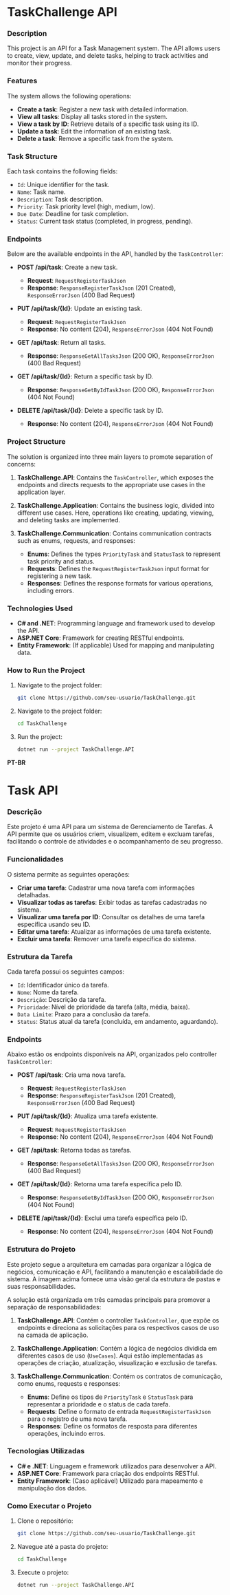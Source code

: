 # TaskChallenge API

### Description

This project is an API for a Task Management system. The API allows users to create, view, update, and delete tasks, helping to track activities and monitor their progress.

### Features

The system allows the following operations:

- **Create a task**: Register a new task with detailed information.
- **View all tasks**: Display all tasks stored in the system.
- **View a task by ID**: Retrieve details of a specific task using its ID.
- **Update a task**: Edit the information of an existing task.
- **Delete a task**: Remove a specific task from the system.

### Task Structure

Each task contains the following fields:

- `Id`: Unique identifier for the task.
- `Name`: Task name.
- `Description`: Task description.
- `Priority`: Task priority level (high, medium, low).
- `Due Date`: Deadline for task completion.
- `Status`: Current task status (completed, in progress, pending).

### Endpoints

Below are the available endpoints in the API, handled by the `TaskController`:

- **POST /api/task**: Create a new task.
  - **Request**: `RequestRegisterTaskJson`
  - **Response**: `ResponseRegisterTaskJson` (201 Created), `ResponseErrorJson` (400 Bad Request)

- **PUT /api/task/{Id}**: Update an existing task.
  - **Request**: `RequestRegisterTaskJson`
  - **Response**: No content (204), `ResponseErrorJson` (404 Not Found)

- **GET /api/task**: Return all tasks.
  - **Response**: `ResponseGetAllTasksJson` (200 OK), `ResponseErrorJson` (400 Bad Request)

- **GET /api/task/{Id}**: Return a specific task by ID.
  - **Response**: `ResponseGetByIdTaskJson` (200 OK), `ResponseErrorJson` (404 Not Found)

- **DELETE /api/task/{Id}**: Delete a specific task by ID.
  - **Response**: No content (204), `ResponseErrorJson` (404 Not Found)

### Project Structure

The solution is organized into three main layers to promote separation of concerns:

1. **TaskChallenge.API**: Contains the `TaskController`, which exposes the endpoints and directs requests to the appropriate use cases in the application layer.

2. **TaskChallenge.Application**: Contains the business logic, divided into different use cases. Here, operations like creating, updating, viewing, and deleting tasks are implemented.

3. **TaskChallenge.Communication**: Contains communication contracts such as enums, requests, and responses:
   - **Enums**: Defines the types `PriorityTask` and `StatusTask` to represent task priority and status.
   - **Requests**: Defines the `RequestRegisterTaskJson` input format for registering a new task.
   - **Responses**: Defines the response formats for various operations, including errors.

### Technologies Used

- **C# and .NET**: Programming language and framework used to develop the API.
- **ASP.NET Core**: Framework for creating RESTful endpoints.
- **Entity Framework**: (If applicable) Used for mapping and manipulating data.

### How to Run the Project

1. Navigate to the project folder:
   ```bash
   git clone https://github.com/seu-usuario/TaskChallenge.git

2. Navigate to the project folder:
   ```bash
   cd TaskChallenge

3. Run the project:
   ```bash
   dotnet run --project TaskChallenge.API


**PT-BR**
# Task API 

### Descrição

Este projeto é uma API para um sistema de Gerenciamento de Tarefas. A API permite que os usuários criem, visualizem, editem e excluam tarefas, facilitando o controle de atividades e o acompanhamento de seu progresso.

### Funcionalidades

O sistema permite as seguintes operações:

- **Criar uma tarefa**: Cadastrar uma nova tarefa com informações detalhadas.
- **Visualizar todas as tarefas**: Exibir todas as tarefas cadastradas no sistema.
- **Visualizar uma tarefa por ID**: Consultar os detalhes de uma tarefa específica usando seu ID.
- **Editar uma tarefa**: Atualizar as informações de uma tarefa existente.
- **Excluir uma tarefa**: Remover uma tarefa específica do sistema.

### Estrutura da Tarefa

Cada tarefa possui os seguintes campos:

- `Id`: Identificador único da tarefa.
- `Nome`: Nome da tarefa.
- `Descrição`: Descrição da tarefa.
- `Prioridade`: Nível de prioridade da tarefa (alta, média, baixa).
- `Data Limite`: Prazo para a conclusão da tarefa.
- `Status`: Status atual da tarefa (concluída, em andamento, aguardando).

### Endpoints

Abaixo estão os endpoints disponíveis na API, organizados pelo controller `TaskController`:

- **POST /api/task**: Cria uma nova tarefa.
  - **Request**: `RequestRegisterTaskJson`
  - **Response**: `ResponseRegisterTaskJson` (201 Created), `ResponseErrorJson` (400 Bad Request)

- **PUT /api/task/{Id}**: Atualiza uma tarefa existente.
  - **Request**: `RequestRegisterTaskJson`
  - **Response**: No content (204), `ResponseErrorJson` (404 Not Found)

- **GET /api/task**: Retorna todas as tarefas.
  - **Response**: `ResponseGetAllTasksJson` (200 OK), `ResponseErrorJson` (400 Bad Request)

- **GET /api/task/{Id}**: Retorna uma tarefa específica pelo ID.
  - **Response**: `ResponseGetByIdTaskJson` (200 OK), `ResponseErrorJson` (404 Not Found)

- **DELETE /api/task/{Id}**: Exclui uma tarefa específica pelo ID.
  - **Response**: No content (204), `ResponseErrorJson` (404 Not Found)

### Estrutura do Projeto

Este projeto segue a arquitetura em camadas para organizar a lógica de negócios, comunicação e API, facilitando a manutenção e escalabilidade do sistema. A imagem acima fornece uma visão geral da estrutura de pastas e suas responsabilidades.

A solução está organizada em três camadas principais para promover a separação de responsabilidades:

1. **TaskChallenge.API**: Contém o controller `TaskController`, que expõe os endpoints e direciona as solicitações para os respectivos casos de uso na camada de aplicação.

2. **TaskChallenge.Application**: Contém a lógica de negócios dividida em diferentes casos de uso (`UseCases`). Aqui estão implementadas as operações de criação, atualização, visualização e exclusão de tarefas.

3. **TaskChallenge.Communication**: Contém os contratos de comunicação, como enums, requests e responses:
   - **Enums**: Define os tipos de `PriorityTask` e `StatusTask` para representar a prioridade e o status de cada tarefa.
   - **Requests**: Define o formato de entrada `RequestRegisterTaskJson` para o registro de uma nova tarefa.
   - **Responses**: Define os formatos de resposta para diferentes operações, incluindo erros.

### Tecnologias Utilizadas

- **C# e .NET**: Linguagem e framework utilizados para desenvolver a API.
- **ASP.NET Core**: Framework para criação dos endpoints RESTful.
- **Entity Framework**: (Caso aplicável) Utilizado para mapeamento e manipulação dos dados.

### Como Executar o Projeto

1. Clone o repositório:
   ```bash
   git clone https://github.com/seu-usuario/TaskChallenge.git

2. Navegue até a pasta do projeto:
   ```bash
   cd TaskChallenge

3. Execute o projeto:
   ```bash
   dotnet run --project TaskChallenge.API


